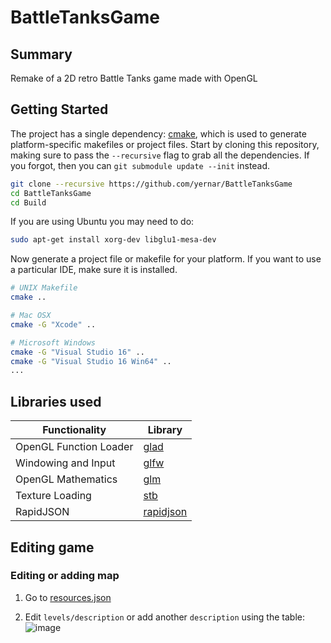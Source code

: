 # BattleTanksGame

## Summary
Remake of a 2D retro Battle Tanks game made with OpenGL

## Getting Started 

The project has a single dependency: [cmake](http://www.cmake.org/download/), which is used to generate platform-specific makefiles or project files. Start by cloning this repository, making sure to pass the `--recursive` flag to grab all the dependencies. If you forgot, then you can `git submodule update --init` instead.

```bash
git clone --recursive https://github.com/yernar/BattleTanksGame
cd BattleTanksGame
cd Build
```

If you are using Ubuntu you may need to do:
```bash
sudo apt-get install xorg-dev libglu1-mesa-dev
```

Now generate a project file or makefile for your platform. If you want to use a particular IDE, make sure it is installed.

```bash
# UNIX Makefile
cmake ..

# Mac OSX
cmake -G "Xcode" ..

# Microsoft Windows
cmake -G "Visual Studio 16" ..
cmake -G "Visual Studio 16 Win64" ..
...
```

## Libraries used
Functionality           | Library
----------------------- | ------------------------------------------
OpenGL Function Loader  | [glad](https://github.com/Dav1dde/glad)
Windowing and Input     | [glfw](https://github.com/glfw/glfw)
OpenGL Mathematics      | [glm](https://github.com/g-truc/glm)
Texture Loading         | [stb](https://github.com/nothings/stb)
RapidJSON               | [rapidjson](https://github.com/Tencent/rapidjson)

## Editing game
### Editing or adding map
1. Go to [resources.json](https://github.com/yernar/BattleTanksGame/blob/b8690431d58d44e3942207643deb439318d47ba0/res/resources.json#L806)

2. Edit `levels/description` or add another `description` using the table:
![image](https://user-images.githubusercontent.com/46201281/107474973-9348ee80-6b9d-11eb-84fe-ada6f18e241b.png)

